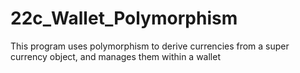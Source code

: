 # 22c_Wallet_Polymorphism
This program uses polymorphism to derive currencies from a super currency object, and manages them within a wallet
